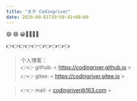 ```yaml
---
title: "关于 Codingriver" 
date: 2020-09-01T19:59:41+08:00 
---
```

:smile: :smile: :grinning::see_no_evil::see_no_evil::see_no_evil::see_no_evil:  

:point_right::point_right::point_right::point_right::point_right::point_left::point_left::point_left::point_left::point_left:

>个人博客：  
>       :point_right::point_right: github:    < https://codingriver.github.io >  
>        :point_right::point_right: gitee:     < https://codingriver.gitee.io >  


>:point_right::point_right: mail: < codingriver@163.com >


<!--
<div id="page1">
    <iframe src="https://cdn.jsdelivr.net/gh/codingriver/datastructure/README.md" type="Application/Text"> my iframe</iframe>
</div>
-->

